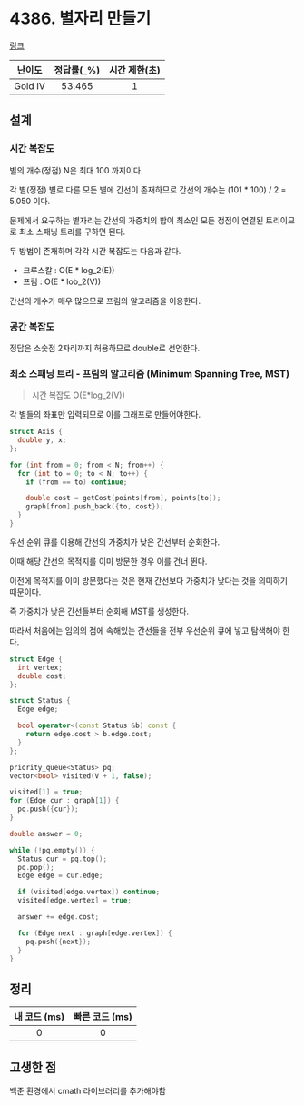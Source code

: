 # 4386. 별자리 만들기

[링크](https://www.acmicpc.net/problem/4386)

| 난이도  | 정답률(\_%) | 시간 제한(초) |
| :-----: | :---------: | :-----------: |
| Gold IV |   53.465    |       1       |

## 설계

### 시간 복잡도

별의 개수(정점) N은 최대 100 까지이다.

각 별(정점) 별로 다른 모든 별에 간선이 존재하므로 간선의 개수는 (101 \* 100) / 2 = 5,050 이다.

문제에서 요구하는 별자리는 간선의 가중치의 합이 최소인 모든 정점이 연결된 트리이므로 최소 스패닝 트리를 구하면 된다.

두 방법이 존재하며 각각 시간 복잡도는 다음과 같다.

- 크루스칼 : O(E \* log_2(E))
- 프림 : O(E \* lob_2(V))

간선의 개수가 매우 많으므로 프림의 알고리즘을 이용한다.

### 공간 복잡도

정답은 소숫점 2자리까지 허용하므로 double로 선언한다.

### 최소 스패닝 트리 - 프림의 알고리즘 (Minimum Spanning Tree, MST)

> 시간 복잡도 O(E\*log_2(V))

각 별들의 좌표만 입력되므로 이를 그래프로 만들어야한다.

```cpp
struct Axis {
  double y, x;
};

for (int from = 0; from < N; from++) {
  for (int to = 0; to < N; to++) {
    if (from == to) continue;

    double cost = getCost(points[from], points[to]);
    graph[from].push_back({to, cost});
  }
}
```

우선 순위 큐를 이용해 간선의 가중치가 낮은 간선부터 순회한다.

이때 해당 간선의 목적지를 이미 방문한 경우 이를 건너 뛴다.

이전에 목적지를 이미 방문했다는 것은 현재 간선보다 가중치가 낮다는 것을 의미하기 때문이다.

즉 가중치가 낮은 간선들부터 순회해 MST를 생성한다.

따라서 처음에는 임의의 점에 속해있는 간선들을 전부 우선순위 큐에 넣고 탐색해야 한다.

```cpp
struct Edge {
  int vertex;
  double cost;
};

struct Status {
  Edge edge;

  bool operator<(const Status &b) const {
    return edge.cost > b.edge.cost;
  }
};
```

```cpp
priority_queue<Status> pq;
vector<bool> visited(V + 1, false);

visited[1] = true;
for (Edge cur : graph[1]) {
  pq.push({cur});
}

double answer = 0;

while (!pq.empty()) {
  Status cur = pq.top();
  pq.pop();
  Edge edge = cur.edge;

  if (visited[edge.vertex]) continue;
  visited[edge.vertex] = true;

  answer += edge.cost;

  for (Edge next : graph[edge.vertex]) {
    pq.push({next});
  }
}
```

## 정리

| 내 코드 (ms) | 빠른 코드 (ms) |
| :----------: | :------------: |
|      0       |       0        |

## 고생한 점

백준 환경에서 cmath 라이브러리를 추가해야함
